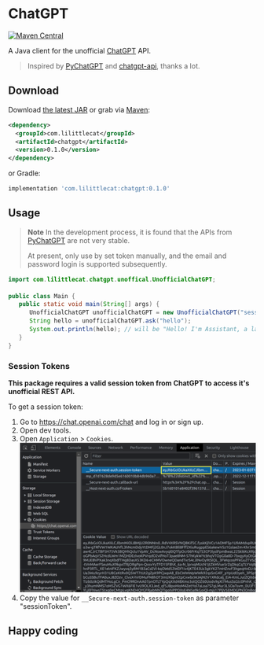 # ChatGPT

[![Maven Central](https://maven-badges.herokuapp.com/maven-central/com.lilittlecat/chatgpt/badge.svg)](https://maven-badges.herokuapp.com/maven-central/com.lilittlecat/chatgpt)

A Java client for the unofficial [ChatGPT](https://chat.openai.com/) API.

> Inspired by [PyChatGPT](https://github.com/rawandahmad698/PyChatGPT) and [chatgpt-api](https://github.com/transitive-bullshit/chatgpt-api), thanks a lot.


## Download

Download [the latest JAR](https://search.maven.org/remote_content?g=com.lilittlecat&a=chatgpt&v=LATEST) or grab via [Maven](https://central.sonatype.dev/artifact/com.lilittlecat/chatgpt/0.1.0):

```xml
<dependency>
  <groupId>com.lilittlecat</groupId>
  <artifactId>chatgpt</artifactId>
  <version>0.1.0</version>
</dependency>
```

or Gradle:

```groovy
implementation 'com.lilittlecat:chatgpt:0.1.0'
```

## Usage

> **Note**
> In the development process, it is found that the APIs from [PyChatGPT](https://github.com/rawandahmad698/PyChatGPT) are not very stable.
>
> At present, only use by set token manually, and the email and password login is supported subsequently.

```java
import com.lilittlecat.chatgpt.unoffical.UnofficialChatGPT;

public class Main {
   public static void main(String[] args) {
      UnofficialChatGPT unofficialChatGPT = new UnofficialChatGPT("sessionToken");
      String hello = unofficialChatGPT.ask("hello");
      System.out.println(hello); // will be "Hello! I'm Assistant, a large language model trained by OpenAI. I'm here to help answer any questions you might have. What can I help you with today?"
   }
}
```

### Session Tokens

**This package requires a valid session token from ChatGPT to access it's unofficial REST API.**

To get a session token:

1. Go to https://chat.openai.com/chat and log in or sign up.
2. Open dev tools.
3. Open `Application` > `Cookies`.
   ![ChatGPT cookies](./media/session-token.png)
4. Copy the value for `__Secure-next-auth.session-token` as parameter "sessionToken".

## Happy coding
